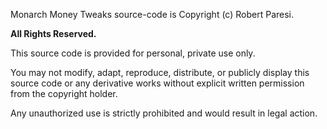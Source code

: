 Monarch Money Tweaks source-code is Copyright (c) Robert Paresi. 

**All Rights Reserved.**

This source code is provided for personal, private use only.

You may not modify, adapt, reproduce, distribute, or publicly display this source code or any derivative works without 
explicit written permission from the copyright holder. 

Any unauthorized use is strictly prohibited and would result in legal action.
